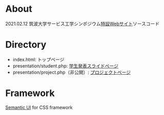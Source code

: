 # About
2021.02.12 筑波大学サービス工学シンポジウム[特設Webサイト](https://www.sk.tsukuba.ac.jp/~msesympo/2020/)ソースコード

# Directory
* index.html: トップページ
* presentation/student.php: [学生発表スライドページ](https://www.sk.tsukuba.ac.jp/~msesympo/2020/presentation/student)
* presentation/project.php（非公開）: [プロジェクトページ](https://www.sk.tsukuba.ac.jp/~msesympo/2020/presentation/project)

# Framework
[Semantic UI](https://semantic-ui.com/) for CSS framework